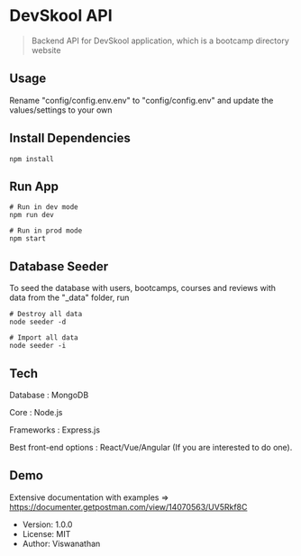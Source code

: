 # DevSkool API

> Backend API for DevSkool application, which is a bootcamp directory website

## Usage

Rename "config/config.env.env" to "config/config.env" and update the values/settings to your own

## Install Dependencies

```
npm install
```

## Run App

```
# Run in dev mode
npm run dev

# Run in prod mode
npm start
```

## Database Seeder

To seed the database with users, bootcamps, courses and reviews with data from the "\_data" folder, run

```
# Destroy all data
node seeder -d

# Import all data
node seeder -i
```

## Tech

Database : MongoDB

Core : Node.js

Frameworks : Express.js

Best front-end options : React/Vue/Angular (If you are interested to do one).

## Demo

Extensive documentation with examples => https://documenter.getpostman.com/view/14070563/UV5Rkf8C

- Version: 1.0.0
- License: MIT
- Author: Viswanathan
